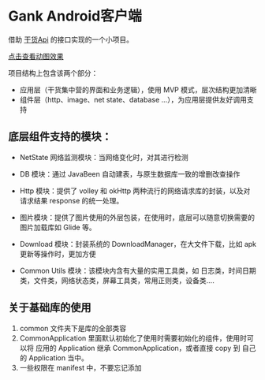 # Gank Android客户端
借助  [干货Api](http://gank.io/api) 的接口实现的一个小项目。

[点击查看动图效果](./gank.gif)

项目结构上包含该两个部分：
- 应用层（干货集中营的界面和业务逻辑），使用 MVP 模式，层次结构更加清晰
- 组件层（http、image、net state、database ...），为应用层提供友好调用支持

## 底层组件支持的模块：

* NetState 网络监测模块：当网络变化时，对其进行检测

* DB 模块：通过 JavaBeen 自动建表，与原生数据库一致的增删改查操作

* Http 模块：提供了 volley 和 okHttp 两种流行的网络请求库的封装，以及对请求结果 response 的统一处理。

* 图片模块：提供了图片使用的外层包装，在使用时，底层可以随意切换需要的图片加载库如 Glide 等。

* Download 模块：封装系统的 DownloadManager，在大文件下载，比如 apk 更新等操作时，更加方便

* Common Utils 模块：该模块内含有大量的实用工具类，如 日志类，时间日期类，文件类，网络状态类，屏幕工具类，常用正则类，设备类....

## 关于基础库的使用

1. common 文件夹下是库的全部类容
2. CommonApplication 里面默认初始化了使用时需要初始化的组件，使用时可以将 应用的 Application 继承 CommonApplication，或者直接 copy 到 自己的 Application 当中。
3. 一些权限在 manifest 中，不要忘记添加



